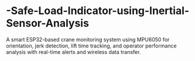# -Safe-Load-Indicator-using-Inertial-Sensor-Analysis
A smart ESP32-based crane monitoring system using MPU6050 for orientation, jerk detection, lift time tracking, and operator performance analysis with real-time alerts and wireless data transfer.
